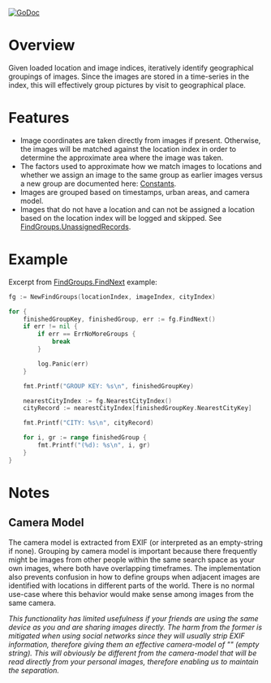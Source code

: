[![GoDoc](https://godoc.org/github.com/dsoprea/go-geographic-index?status.svg)](https://godoc.org/github.com/dsoprea/go-geographic-index/group)


# Overview

Given loaded location and image indices, iteratively identify geographical groupings of images. Since the images are stored in a time-series in the index, this will effectively group pictures by visit to geographical place.


# Features

- Image coordinates are taken directly from images if present. Otherwise, the images will be matched against the location index in order to determine the approximate area where the image was taken.
- The factors used to approximate how we match images to locations and whether we assign an image to the same group as earlier images versus a new group are documented here: [Constants](https://godoc.org/github.com/dsoprea/go-geographic-index/group#pkg-constants).
- Images are grouped based on timestamps, urban areas, and camera model.
- Images that do not have a location and can not be assigned a location based on the location index will be logged and skipped. See [FindGroups.UnassignedRecords](https://godoc.org/github.com/dsoprea/go-geographic-index/group#FindGroups.UnassignedRecords).


# Example

Excerpt from [FindGroups.FindNext](https://godoc.org/github.com/dsoprea/go-geographic-index/group#example-FindGroups-FindNext) example:

```go
fg := NewFindGroups(locationIndex, imageIndex, cityIndex)

for {
    finishedGroupKey, finishedGroup, err := fg.FindNext()
    if err != nil {
        if err == ErrNoMoreGroups {
            break
        }

        log.Panic(err)
    }

    fmt.Printf("GROUP KEY: %s\n", finishedGroupKey)

    nearestCityIndex := fg.NearestCityIndex()
    cityRecord := nearestCityIndex[finishedGroupKey.NearestCityKey]

    fmt.Printf("CITY: %s\n", cityRecord)

    for i, gr := range finishedGroup {
        fmt.Printf("(%d): %s\n", i, gr)
    }
}
```


# Notes

## Camera Model

The camera model is extracted from EXIF (or interpreted as an empty-string if none). Grouping by camera model is important because there frequently might be images from other people within the same search space as your own images, where both have overlapping timeframes. The implementation also prevents confusion in how to define groups when adjacent images are identified with locations in different parts of the world. There is no normal use-case where this behavior would make sense among images from the same camera.

*This functionality has limited usefulness if your friends are using the same device as you and are sharing images directly. The harm from the former is mitigated when using social networks since they will usually strip EXIF information, therefore giving them an effective camera-model of "" (empty string). This will obviously be different from the camera-model that will be read directly from your personal images, therefore enabling us to maintain the separation.*
